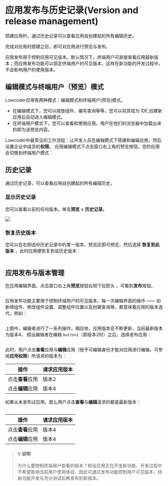 # 应用发布与历史记录(Version and release management)

搭建应用时，通过历史记录可以查看应用自创建起的所有编辑历史。

完成对应用的搭建之后，即可对应用进行预览与发布。

应用发布用于控制应用可见版本。默认情况下，终端用户可直接查看应用最新版本；而应用发布功能可以锁定终端用户的可见版本，这样在新功能的开发过程中，不会影响用户的使用版本。

## 编辑模式与终端用户（预览）模式

Lowcoder应用有两种模式：编辑模式和终端用户(预览)模式。

* 在编辑模式下，您可以拖放组件、编写查询等等，您可以将其视为 IDE,创建新应用后自动进入编辑模式。
* 在终端用户模式下，您可以查看和使用应用。用户在他们的浏览器中加载出来的即为该预览内容。

Lowcoder中最常见的工作流程：让开发人员在编辑模式下搭建和编辑应用，然后设置企业中成员的**权限**。
应用编辑模式下点击窗口右上角的预览按钮，您的应用会切换到终端用户模式：

## 历史记录

通过历史记录，可以查看应用自创建起的所有编辑历史。

### 显示历史记录

您可以查看以前的任何版本。单击**预览** **>** **历史记录**。

![](<../.gitbook/assets/image (11) (1).png>)

### 恢复历史版本

您可以在右侧选中历史记录中的某一版本，预览区即可预览，然后选择 **恢复到此版本** ，此时应用便恢复到该历史版本：

<figure><img src="../.gitbook/assets/1.png" alt=""><figcaption></figcaption></figure>

## 应用发布与版本管理

在应用编辑界面，点击窗口右上角**预览**按钮右侧下拉箭头 ，可看到**发布**按钮。

<figure><img src="../.gitbook/assets/2.png" alt=""><figcaption></figcaption></figure>

应用发布功能主要用于控制终端用户的可见版本。每一次编辑界面的操作 —— 如新增组件、修改组件设置、调整组件位置以及创建查询等，都意味着应用的版本迭代，例如：

 <figure><img src="../.gitbook/assets/3.png" alt=""><figcaption></figcaption></figure>

上图中，编辑者进行了一系列操作，相应地，应用版本会不断更新，当前最新版本为版本4。
假设编辑者在编辑 `button1`（即版本2时）之后，选择发布应用：

  <figure><img src="../.gitbook/assets/5.png" alt=""><figcaption></figcaption></figure>

此时，用户点击**查看**应用与**编辑**应用（授予可编辑身份才能对应用进行编辑，可参阅**应用权限**）所请求的版本为：

| **操作**         | **请求应用版本** |
| ------------------------ | ------------------------ |
| 点击**查看**应用 | 版本2                  |
| 点击**编辑**应用 | 版本4                  |

如果从未发布过应用，那么用户点击**查看**与**编辑**请求的都是最新版本：

  <figure><img src="../.gitbook/assets/6.png" alt=""><figcaption></figcaption></figure>

| **操作**         | **请求应用版本** |
| ------------------------ | ------------------------ |
| 点击**查看**应用 | 版本4                  |
| 点击**编辑**应用 | 版本4                  |

> #### 💡 说明
>
> 为什么要控制终端用户查看的版本？假设应用正在开发新功能，开发过程中不希望影响当前用户使用体验，因此可通过发布功能控制用户可见版本，待新功能开发与充分测试后再发布到新版本。